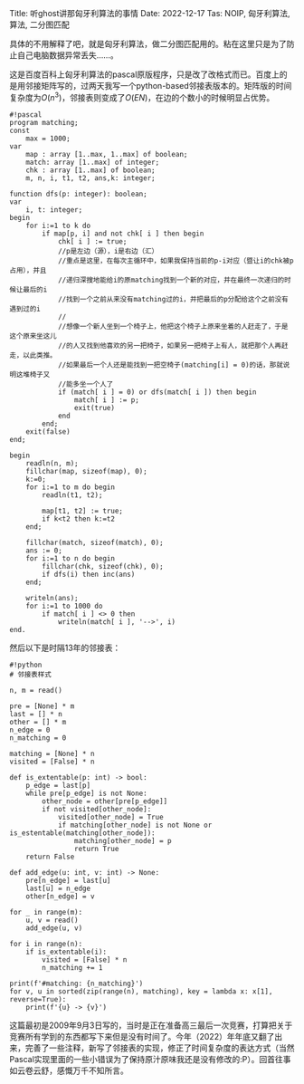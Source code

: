 Title: 听ghost讲那匈牙利算法的事情
Date:  2022-12-17
Tas:   NOIP, 匈牙利算法, 算法, 二分图匹配

具体的不用解释了吧，就是匈牙利算法，做二分图匹配用的。粘在这里只是为了防止自己电脑数据异常丢失……。

这是百度百科上匈牙利算法的pascal原版程序，只是改了改格式而已。百度上的是用邻接矩阵写的，过两天我写一个python-based邻接表版本的。矩阵版的时间复杂度为$O(n^3)$，邻接表则变成了$O(EN)$，在边的个数小的时候明显占优势。

```
#!pascal
program matching;
const
    max = 1000;
var
    map : array [1..max, 1..max] of boolean;
    match: array [1..max] of integer;
    chk : array [1..max] of boolean;
    m, n, i, t1, t2, ans,k: integer;

function dfs(p: integer): boolean;
var
    i, t: integer;
begin
    for i:=1 to k do
        if map[p, i] and not chk[ i ] then begin 
            chk[ i ] := true;
            //p是左边（源），i是右边（汇）
            //重点是这里，在每次主循环中，如果我保持当前的p-i对应（暨让i的chk被p占用），并且
            //递归深搜地能给i的原matching找到一个新的对应，并在最终一次递归的时候让最后的i
            //找到一个之前从来没有matching过的i，并把最后的p分配给这个之前没有遇到过的i
            //
            //想像一个新人坐到一个椅子上，他把这个椅子上原来坐着的人赶走了，于是这个原来坐这儿
            //的人又找到他喜欢的另一把椅子，如果另一把椅子上有人，就把那个人再赶走，以此类推。
            //如果最后一个人还是能找到一把空椅子(matching[i] = 0)的话，那就说明这堆椅子又
            //能多坐一个人了
            if (match[ i ] = 0) or dfs(match[ i ]) then begin
                match[ i ] := p;
                exit(true)
            end
        end;
    exit(false)
end;

begin
    readln(n, m);
    fillchar(map, sizeof(map), 0);
    k:=0;
    for i:=1 to m do begin
        readln(t1, t2);
        
        map[t1, t2] := true;
        if k<t2 then k:=t2
    end;

    fillchar(match, sizeof(match), 0);
    ans := 0;
    for i:=1 to n do begin
        fillchar(chk, sizeof(chk), 0);
        if dfs(i) then inc(ans)
    end;
    
    writeln(ans);
    for i:=1 to 1000 do
        if match[ i ] <> 0 then
            writeln(match[ i ], '-->', i)
end.
```

然后以下是时隔13年的邻接表：

```
#!python
# 邻接表样式

n, m = read()

pre = [None] * m
last = [] * n
other = [] * m
n_edge = 0
n_matching = 0

matching = [None] * n
visited = [False] * n

def is_extentable(p: int) -> bool:
    p_edge = last[p]
    while pre[p_edge] is not None:
        other_node = other[pre[p_edge]]
        if not visited[other_node]:
            visited[other_node] = True
            if matching[other_node] is not None or is_estentable(matching[other_node]):
                matching[other_node] = p
                return True
    return False

def add_edge(u: int, v: int) -> None:
    pre[n_edge] = last[u]
    last[u] = n_edge
    other[n_edge] = v

for _ in range(m):
    u, v = read()
    add_edge(u, v)

for i in range(n):
    if is_extentable(i):
        visited = [False] * n
        n_matching += 1

print(f'#matching: {n_matching}')
for v, u in sorted(zip(range(n), matching), key = lambda x: x[1], reverse=True):
    print(f'{u} -> {v}')
```

这篇最初是2009年9月3日写的，当时是正在准备高三最后一次竞赛，打算把关于竞赛所有学到的东西都写下来但是没有时间了。今年（2022）年年底又翻了出来，完善了一些注释，新写了邻接表的实现，修正了时间复杂度的表达方式（当然Pascal实现里面的一些小错误为了保持原汁原味我还是没有修改的:P）。回首往事如云卷云舒，感慨万千不知所言。